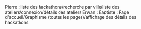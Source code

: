 Pierre : liste des hackathons/recherche par ville/liste des ateliers/connexion/détails des ateliers
Erwan : 
Baptiste : Page d'accueil/Graphisme (toutes les pages)/affichage des détails des hackathons